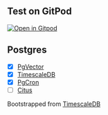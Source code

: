 ## Test on GitPod
[![Open in Gitpod](https://gitpod.io/button/open-in-gitpod.svg)](https://gitpod.io/#https://github.com/ChakshuGautam/postgres-tsdb-vector-docker)

## Postgres

- [x] [PgVector](https://github.com/pgvector/pgvector)
- [x] [TimescaleDB](https://github.com/timescale/timescaledb)
- [x] [PgCron ](https://github.com/citusdata/pg_cron)
- [ ] [Citus](https://www.citusdata.com/)

Bootstrapped from [TimescaleDB](https://github.com/timescale/timescaledb-docker)
